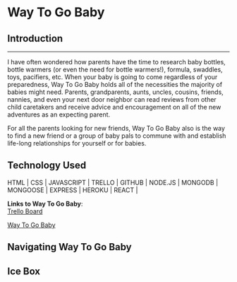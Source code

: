 # Way To Go Baby

## Introduction
______________________________

I have often wondered how parents have the time to research baby bottles, bottle warmers (or even the need for bottle warmers!), formula, swaddles, toys, pacifiers, etc. When your baby is going to come regardless of your preparedness, Way To Go Baby holds all of the necessities the majority of babies might need. Parents, grandparents, aunts, uncles, cousins, friends, nannies, and even your next door neighbor can read reviews from other child caretakers and receive advice and encouragement on all of the new adventures as an expecting parent.

For all the parents looking for new friends, Way To Go Baby also is the way to find a new friend or a group of baby pals to commune with and establish life-long relationships for yourself or for babies.


## Technology Used
HTML | CSS | JAVASCRIPT | TRELLO | GITHUB | NODE.JS | MONGODB | MONGOOSE | EXPRESS | HEROKU | REACT | 

**__Links to Way To Go Baby__**:\
[Trello Board](https://trello.com/b/esUu9qOy/way-to-go-baby)

[Way To Go Baby](https://waytogobaby.herokuapp.com)


## Navigating Way To Go Baby



## Ice Box